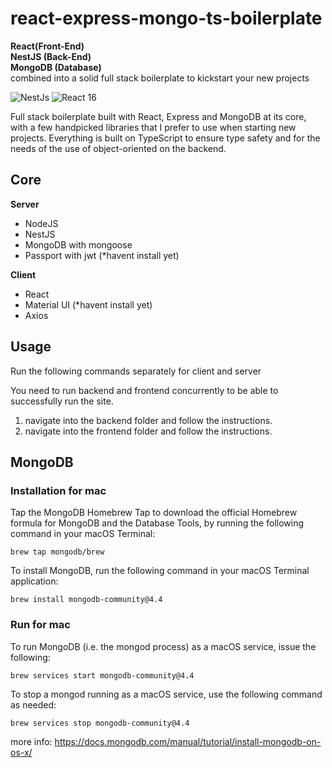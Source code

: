 # react-express-mongo-ts-boilerplate
**React(Front-End)**<br/>
**NestJS (Back-End)**<br/>
**MongoDB (Database)**<br/>
combined into a solid full stack boilerplate to kickstart your new projects

![NestJs](https://img.shields.io/badge/express-4.17.x-green.svg)
![React 16](https://img.shields.io/badge/reactjs-16.13.x-green.svg)

Full stack boilerplate built with React, Express and MongoDB at its core, with a few handpicked libraries that I prefer to use when starting new projects. Everything is built on TypeScript to ensure type safety and for the needs of the use of object-oriented on the backend.

## Core

**Server**
- NodeJS
- NestJS
- MongoDB with mongoose
- Passport with jwt (*havent install yet)

**Client**
- React
- Material UI (*havent install yet)
- Axios


## Usage

Run the following commands separately for client and server

You need to run backend and frontend concurrently to be able to successfully run the site.

1. navigate into the backend folder and follow the instructions.
2. navigate into the frontend folder and follow the instructions.

## MongoDB

### Installation for mac
Tap the MongoDB Homebrew Tap to download the official Homebrew formula for MongoDB and the Database Tools, by running the following command in your macOS Terminal:
```
brew tap mongodb/brew
```
To install MongoDB, run the following command in your macOS Terminal application:
```
brew install mongodb-community@4.4
```

### Run for mac 
To run MongoDB (i.e. the mongod process) as a macOS service, issue the following:
```
brew services start mongodb-community@4.4
```
To stop a mongod running as a macOS service, use the following command as needed:
```
brew services stop mongodb-community@4.4
```

more info: https://docs.mongodb.com/manual/tutorial/install-mongodb-on-os-x/



